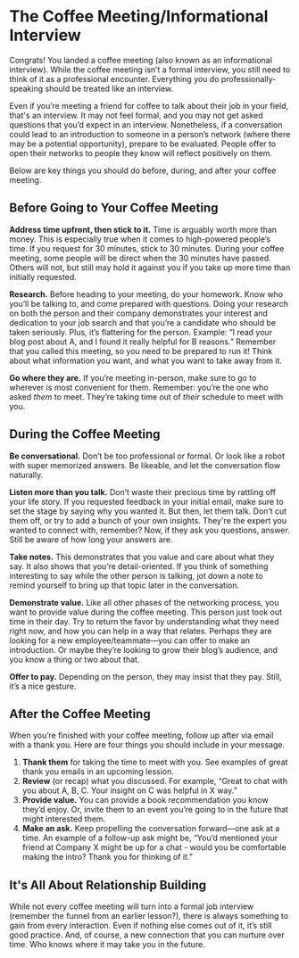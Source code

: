 # The Coffee Meeting/Informational Interview 

Congrats! You landed a coffee meeting (also known as an informational interview). While the coffee meeting isn’t a formal interview, you still need to think of it as a professional encounter. Everything you do professionally-speaking should be treated like an interview.

Even if you’re meeting a friend for coffee to talk about their job in your field, that's an interview. It may not feel formal, and you may not get asked questions that you’d expect in an interview. Nonetheless, if a conversation could lead to an introduction to someone in a person’s network (where there may be a potential opportunity), prepare to be evaluated. People offer to open their networks to people they know will reflect positively on them.

Below are key things you should do before, during, and after your coffee meeting. 

## Before Going to Your Coffee Meeting

**Address time upfront, then stick to it.** Time is arguably worth more than money. This is especially true when it comes to high-powered people’s time. If you request for 30 minutes, stick to 30 minutes. During your coffee meeting, some people will be direct when the 30 minutes have passed. Others will not, but still may hold it against you if you take up more time than initially requested. 

**Research.** Before heading to your meeting, do your homework. Know who you’ll be talking to, and come prepared with questions. Doing your research on both the person and their company demonstrates your interest and dedication to your job search and that you’re a candidate who should be taken seriously. Plus, it’s flattering for the person. Example: “I read your blog post about A, and I found it really helpful for B reasons.” Remember that you called this meeting, so you need to be prepared to run it! Think about what information you want, and what you want to take away from it.

**Go where they are.** If you’re meeting in-person, make sure to go to wherever is most convenient for them. Remember: you’re the one who asked *them* to meet. They’re taking time out of *their* schedule to meet with you. 

## During the Coffee Meeting 

**Be conversational.** Don’t be too professional or formal. Or look like a robot with super memorized answers. Be likeable, and let the conversation flow naturally. 

**Listen more than you talk.** Don’t waste their precious time by rattling off your life story. If you requested feedback in your initial email, make sure to set the stage by saying why you wanted it. But then, let them talk. Don’t cut them off, or try to add a bunch of your own insights. They're the expert you wanted to connect with, remember? Now, if they ask you questions, answer. Still be aware of how long your answers are. 

**Take notes.** This demonstrates that you value and care about what they say. It also shows that you’re detail-oriented. If you think of something interesting to say while the other person is talking, jot down a note to remind yourself to bring up that topic later in the conversation.

**Demonstrate value.**  Like all other phases of the networking process, you want to provide value during the coffee meeting. This person just took out time in their day. Try to return the favor by understanding what they need right now, and how you can help in a way that relates. Perhaps they are looking for a new employee/teammate—you can offer to make an introduction. Or maybe they’re looking to grow their blog’s audience, and you know a thing or two about that. 

**Offer to pay.** Depending on the person, they may insist that they pay. Still, it’s a nice gesture. 

## After the Coffee Meeting

When you’re finished with your coffee meeting, follow up after via email with a thank you. Here are four things you should include in your message. 

1. **Thank them** for taking the time to meet with you. See examples of great thank you emails in an upcoming lession.
2. **Review** (or recap) what you discussed. For example, “Great to chat with you about A, B, C. Your insight on C was helpful in X way.” 
3. **Provide value.** You can provide a book recommendation you know they’d enjoy. Or, invite them to an event you’re going to in the future that might interested them. 
4. **Make an ask.** Keep propelling the conversation forward—one ask at a time. An example of a follow-up ask might be, “You’d mentioned your friend at Company X might be up for a chat - would you be comfortable making the intro? Thank you for thinking of it.”

## It's All About Relationship Building

While not every coffee meeting will turn into a formal job interview (remember the funnel from an earlier lesson?), there is always something to gain from every interaction. Even if nothing else comes out of it, it’s still good practice. And, of course, a new connection that you can nurture over time. Who knows where it may take you in the future.
